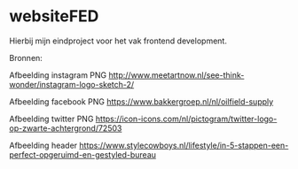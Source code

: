 # websiteFED
Hierbij mijn eindproject voor het vak frontend development.


Bronnen:

Afbeelding instagram PNG
http://www.meetartnow.nl/see-think-wonder/instagram-logo-sketch-2/

Afbeelding facebook PNG
https://www.bakkergroep.nl/nl/oilfield-supply

Afbeelding twitter PNG
https://icon-icons.com/nl/pictogram/twitter-logo-op-zwarte-achtergrond/72503

Afbeelding header
https://www.stylecowboys.nl/lifestyle/in-5-stappen-een-perfect-opgeruimd-en-gestyled-bureau
